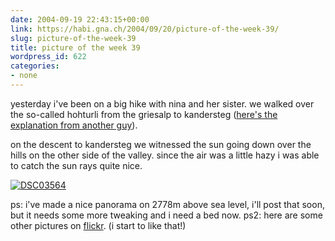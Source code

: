 ```yaml
---
date: 2004-09-19 22:43:15+00:00
link: https://habi.gna.ch/2004/09/20/picture-of-the-week-39/
slug: picture-of-the-week-39
title: picture of the week 39
wordpress_id: 622
categories:
- none
---
```


yesterday i've been on a big hike with nina and her sister. we walked over the so-called hohturli from the griesalp to kandersteg ([here's the explanation from another guy](http://members.aol.com/HokieHokieHi/)).

on the descent to kandersteg we witnessed the sun going down over the hills on the other side of the valley. since the air was a little hazy i was able to catch the sun rays quite nice.

[![DSC03564](https://habi.gna.ch/blog/images/DSC03564-tm.jpg)](https://habi.gna.ch/blog/images/DSC03564.JPG)

ps: i've made a nice panorama on 2778m above sea level, i'll post that soon, but it needs some more tweaking and i need a bed now.
ps2: here are some other pictures on [flickr](https://www.flickr.com/photos/habi/sets/12071/). (i start to like that!)
